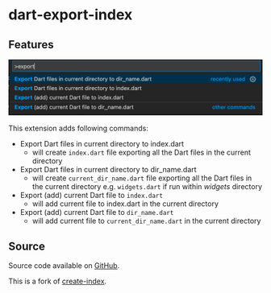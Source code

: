 # dart-export-index

## Features

![Usage](./screenshots/usage.png)

This extension adds following commands:

- Export Dart files in current directory to index.dart
    - will create `index.dart` file exporting all the Dart files in the current directory
- Export Dart files in current directory to dir_name.dart
    - will create `current_dir_name.dart` file exporting all the Dart files in the current directory e.g. `widgets.dart` if run within _widgets_ directory
- Export (add) current Dart file to `index.dart`
    - will add current file to index.dart in the current directory
- Export (add) current Dart file to `dir_name.dart`
    - will add current file to `current_dir_name.dart` in the current directory

## Source

Source code available on [GitHub](https://github.com/orestesgaolin/create-index).

This is a fork of [create-index](https://github.com/tsugitta/create-index).

